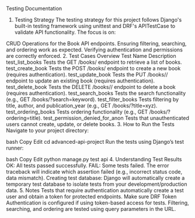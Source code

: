 Testing Documentation
1. Testing Strategy
The testing strategy for this project follows Django's built-in testing framework using unittest and DRF's APITestCase to validate API functionality. The focus is on:

CRUD Operations for the Book API endpoints.
Ensuring filtering, searching, and ordering work as expected.
Verifying authentication and permissions are correctly enforced.
2. Test Cases Overview
Test Name	Description
test_list_books	Tests the GET /books/ endpoint to retrieve a list of books.
test_create_book	Tests the POST /books/ endpoint to create a new book (requires authentication).
test_update_book	Tests the PUT /books/<id>/ endpoint to update an existing book (requires authentication).
test_delete_book	Tests the DELETE /books/<id>/ endpoint to delete a book (requires authentication).
test_search_books	Tests the search functionality (e.g., GET /books/?search=keyword).
test_filter_books	Tests filtering by title, author, and publication_year (e.g., GET /books/?title=xyz).
test_ordering_books	Tests ordering functionality (e.g., GET /books/?ordering=title).
test_permission_denied_for_anon	Tests that unauthenticated users cannot create, update, or delete books.
3. How to Run the Tests
Navigate to your project directory:

bash
Copy
Edit
cd advanced-api-project
Run the tests using Django’s test runner:

bash
Copy
Edit
python manage.py test api
4. Understanding Test Results
OK: All tests passed successfully.
FAIL: Some tests failed. The error traceback will indicate which assertion failed (e.g., incorrect status code, data mismatch).
Creating test database: Django will automatically create a temporary test database to isolate tests from your development/production data.
5. Notes
Tests that require authentication automatically create a test user and obtain a token for protected endpoints.
Make sure DRF Token Authentication is configured if using token-based access for tests.
Filtering, searching, and ordering are tested using query parameters in the URL.
